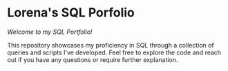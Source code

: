 # Lorena's SQL Porfolio
*Welcome to my SQL Portfolio!*

This repository showcases my proficiency in SQL through a collection of queries and scripts I've developed. Feel free to explore the code and reach out if you have any questions or require further explanation.
